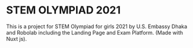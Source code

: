# STEM OLYMPIAD 2021
This is a project for STEM Olympiad for girls 2021 by U.S. Embassy Dhaka and Robolab including the Landing Page and Exam Platform. (Made with Nuxt js).
